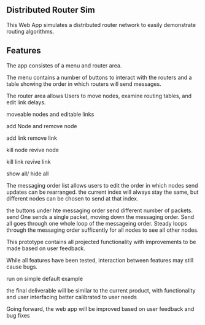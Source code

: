## Distributed Router Sim

This Web App simulates a distributed router network to easily demonstrate routing algorithms.

## Features

The app consistes of a menu and router area. 

The menu contains a number of buttons to interact with the routers and a table showing the order in which routers will send messages. 

The router area allows Users to move nodes, examine routing tables, and edit link delays.

moveable nodes and editable links

add Node and remove node

add link remove link

kill node revive node

kill link revive link

show all/ hide all

The messaging order list allows users to edit the order in which nodes send updates can be rearranged. the current index will always stay the same, but different nodes can be chosen to send at that index.

the buttons under hte messaging order send different number of packets. send One sends a single packet, moving down the messaging order. Send all goes through one whole loop of the messageing order. Steady loops through the messaging order sufficently for all nodes to see all other nodes.



This prototype contains all projected functionality with improvements to be made based on user feedback.

While all features have been tested, interaction between features may still cause bugs.

run on simple default example

the final deliverable will be similar to the current product, with functionality and user interfacing better calibrated to user needs

Going forward, the web app will be improved based on user feedback and bug fixes
